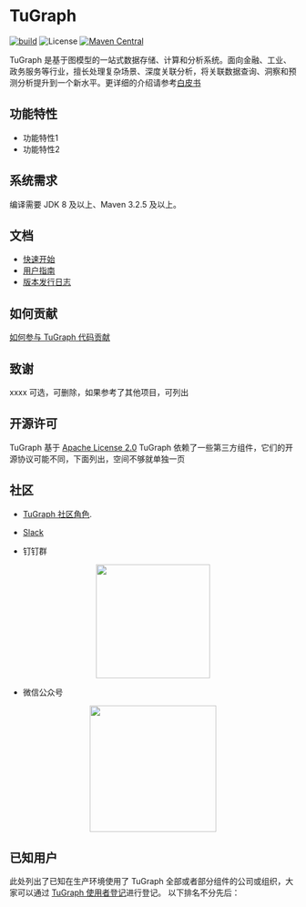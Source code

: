 # TuGraph

[![build](https://github.com/sofastack/sofa-jraft/actions/workflows/build.yml/badge.svg)](https://github.com/sofastack/sofa-jraft/actions/workflows/build.yml)
![License](https://img.shields.io/badge/license-Apache--2.0-green.svg)
[![Maven Central](https://img.shields.io/maven-central/v/com.alipay.sofa/jraft-parent.svg?label=maven%20central)](https://search.maven.org/search?q=g:com.alipay.sofa%20AND%20sofa-jraft)

TuGraph 是基于图模型的一站式数据存储、计算和分析系统。面向金融、工业、政务服务等行业，擅长处理复杂场景、深度关联分析，将关联数据查询、洞察和预测分析提升到一个新水平。更详细的介绍请参考[白皮书](https://www.gartner.com/teamsiteanalytics/servePDF?g=/imagesrv/media-products/pdf/Ant-Group/Ant-Group-1-27JN2OFT-CHS.pdf)

## 功能特性
- 功能特性1
- 功能特性2


## 系统需求
编译需要 JDK 8 及以上、Maven 3.2.5 及以上。

## 文档
- [快速开始](https://www.sofastack.tech/projects/sofa-jraft/counter-example)
- [用户指南](https://www.sofastack.tech/projects/sofa-jraft/overview)
- [版本发行日志](https://www.sofastack.tech/projects/sofa-jraft/release-log)

## 如何贡献
[如何参与 TuGraph 代码贡献](https://www.sofastack.tech/projects/sofa-jraft/how-to-contribute-code-to-sofajraft)

## 致谢
xxxx 可选，可删除，如果参考了其他项目，可列出

## 开源许可
TuGraph 基于 [Apache License 2.0](./LICENSE) TuGraph 依赖了一些第三方组件，它们的开源协议可能不同，下面列出，空间不够就单独一页

## 社区
- [TuGraph 社区角色](https://github.com/sofastack/community/blob/master/ROLES.md).
- [Slack](https://join.slack.com/t/sofajraft/shared_invite/zt-1au6pb3hd-eRX_LpXPQ7r1raUu3z6wDA)

- 钉钉群
<p align="center">
<img src="https://gw.alipayobjects.com/mdn/sofastack/afts/img/A*1DklS7SZFNMAAAAAAAAAAAAAARQnAQ" width="200">
</p>

- 微信公众号
<p align="center">
<img src="https://gw.alipayobjects.com/mdn/sofastack/afts/img/A*LVCnR6KtEfEAAAAAAAAAAABjARQnAQ" width="222">
</p>

## 已知用户
此处列出了已知在生产环境使用了 TuGraph 全部或者部分组件的公司或组织，大家可以通过 [TuGraph 使用者登记](https://github.com/)进行登记。
以下排名不分先后：
